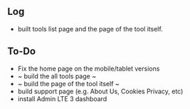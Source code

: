 ## Log
- built tools list page and the page of the tool itself.

## To-Do
- Fix the home page on the mobile/tablet versions
- ~ build the all tools page ~
- ~ build the page of the tool itself ~
- build support page (e.g. About Us, Cookies Privacy, etc)
- install Admin LTE 3 dashboard
